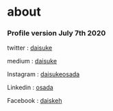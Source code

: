 # about

### Profile version  July 7th 2020

twitter
:   [daisuke](https://twitter.com/daisuke)

medium
:   [daisuke](https://medium.com/daisuke)

Instagram
:   [daisukeosada](https://instagram.com/daisukeosada)

Linkedin
:   [osada](https://linkedin.com/in/osada)

Facebook
:   [daiskeh](https://facebook.com/daiskeh)